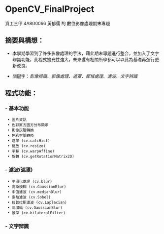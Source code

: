 # OpenCV_FinalProject
資工三甲 4A8G0066 黃郁儒 的 數位影像處理期末專題


## 摘要與構想：
* 本學期學習到了許多影像處理的手法，藉此期末專題進行整合，並加入了文字辨識功能，此程式擴充性強大，未來還有相關所學都可以以此為基礎再進行更新改良。

* 關鍵字：_影像辨識、影像處理、遮罩、鄰域處理、濾波、文字辨識_


## 程式功能：

### - 基本功能
     • 圖片資訊
     • 色彩直方圖方分布顯示
     • 影像灰階轉換
     • 色彩空間轉換
     • 遮罩 (cv.calcHist)
     • 縮放 (cv.resize)
     • 平移 (cv.warpAffine)
     • 旋轉 (cv.getRotationMatrix2D)
      
### - 濾波(遮罩)
     • 平滑化處理 (cv.blur)
     • 高斯模糊 (cv.GaussianBlur)
     • 中值濾波 (cv.medianBlur)
     • 索柏濾波 (cv.Sobel)
     • 拉普拉斯濾波 (cv.Laplacian)
     • 高增幅 (cv.GaussianBlur)
     • 景深 (cv.bilateralFilter)
      
### - 文字辨識

